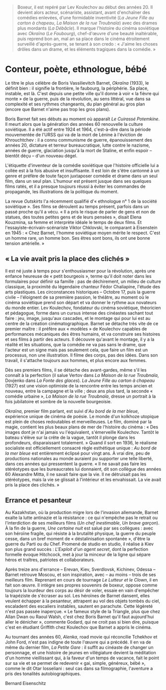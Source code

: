 > Boxeur, il est repéré par Lev Koulechov au début des années 20. Il devient alors acteur, scénariste, assistant, avant d'enchaîner des comédies enlevées, d'une formidable inventivité (_La Jeune Fille au carton à chapeau_, _La Maison de la rue Troubnaïa_) avec des drames plus mordants (_La Débâcle_). Il marque l'histoire du cinéma soviétique avec _Okraïna_ (_Le Faubourg_), chef-d'œuvre d'une beauté inaltérable, puis reprend bon an, mal an sa place dans le cinéma étroitement surveillé d'après-guerre, se tenant à son credo : « J'aime les choses drôles dans un drame, et les éléments tragiques dans la comédie. »

# Conteur, poète, ethnologue, bébé

Le titre le plus célèbre de Boris Vassilievitch Barnet, _Okraïna_ (1933), le définit bien : il signifie la frontière, le faubourg, la périphérie. Sa place, instable, est là. C'est depuis une petite ville qu'il donne à voir « la fièvre qui monte » de la guerre, puis de la révolution, au sens littéral, vue dans sa complexité et ses rythmes changeants, du plan général au gros plan (encore que Barnet n'aime pas trop les gros plans).

Boris Barnet fait ses débuts au moment où apparaît _Le Cuirassé Potemkine_. Il meurt alors que la génération des années 60 renouvelle la culture soviétique. Il a été actif entre 1924 et 1964, c'est-à-dire dans la période mouvementée de l'URSS qui va de la mort de Lénine à l'éviction de Khrouchtchev : il a connu communisme de guerre, épanouissement des années 20, dictature et terreur bureaucratique, lutte contre le nazisme, années de guerre, glaciation jusqu'à la mort de Staline, et enfin espoir – bientôt déçu – d'un nouveau dégel.

L'étiquette d'inventeur de la comédie soviétique que l'histoire officielle lui a collée est à la fois abusive et insuffisante. Il est loin de s'être cantonné à un genre et préfère de toute façon juxtaposer comédie et drame dans un seul film, dans un seul plan. L'humour est présent jusque dans ses quelques films ratés, et il a presque toujours réussi à éviter les commandes de propagande, les illustrations de la politique du moment.

La revue _Outskirts_ l'a récemment qualifié d'« ethnologue n° 1 de la société soviétique ». Ses films se déroulent au temps présent, parfois dans un passé proche qu'il a vécu. « Il a pris le risque de parler de gens et non de statues, des toutes petites gens et de leurs pensées », disait Elena Kouzmina, sa femme et interprète idéale le temps de deux films. Et l'essayiste-écrivain-scénariste Viktor Chklovski, le comparant à Eisenstein en 1945 : « Chez Barnet, l'homme soviétique moyen mérite le respect. C'est un homme rare, un homme bon. Ses êtres sont bons, ils ont une bonne tension artérielle. »

## « La vie avait pris la place des clichés »

Il est né juste à temps pour s'enthousiasmer pour la révolution, après une enfance heureuse de « petit bourgeois », terme qu'il doit noter dans les formulaires pour définir sa famille : pas de déchirement, un milieu de culture classique, la proximité du légendaire chanteur Fédor Chaliapine, l'étude des arts plastiques. Les circonstances historiques – Octobre 17, puis la guerre civile – l'éloignent de sa première passion, le théâtre, au moment où le cinéma soviétique prend son départ et va donner le rythme aux novateurs du monde entier. Lev Koulechov, fondateur du cinéma soviétique, théoricien et pédagogue, forme dans un cursus intense des cinéastes sachant tout faire : jeu, image, jusqu'aux cascades, et le montage qui pour lui est au centre de la création cinématographique. Barnet se détache très vite de ce premier maître : il préfère aux « modèles » de Koulechov capables de performances mécaniques des êtres humains, et va construire ses histoires et ses films à partir des acteurs. Il découvre qu'avant le montage, il y a la réalité et les situations, que la comédie ne va pas sans le drame, que l'acteur est un signe mais pas seulement cela, que faire un film est un processus, non une illustration. Il filme des corps, pas des idées. Dans son travail, il s'attache toujours aux hommes, et plus encore aux femmes.

Dès ses premiers films, il se détache des avant-gardes, même s'il les connaît à la perfection (il salue Vertov dans _La Maison de la rue Troubnaïa_, Dovjenko dans _La Fonte des glaces_). _La Jeune Fille au carton à chapeau_ (1927) est une vision optimiste de la rencontre entre les temps ancien et nouveau, entre la campagne et la ville ; deux ans plus tard, la seconde « comédie urbaine », _La Maison de la rue Troubnaïa_, dresse un portrait à la fois jubilatoire et sombre de la nouvelle bourgeoisie.

_Okraïna_, premier film parlant, est suivi d'_Au bord de la mer bleue_, expérience unique de cinéma de poésie. Le monde d'un kolkhoze utopique est plein de choses redoutables et merveilleuses. Le film, dominé par la magie, contient les plus beaux plans de mer de l'histoire du cinéma : « Des images dont je n'ai jamais vu l'équivalent, s'émerveille Koulechov. Tantôt le bateau s'élève sur la crête de la vague, tantôt il plonge dans les profondeurs, disparaissant totalement. » Quand il sort en 1936, le réalisme socialiste est officiellement consacré règle esthétique unique : _Au bord de la mer bleue_ est entièrement éclipsé pour vingt ans. À vrai dire, peu de productions nationales au monde auraient pu supporter une telle liberté, dans ces années qui pressentent la guerre. « Il ne savait pas faire les stéréotypes que les bureaucrates lui donnaient, dit son collègue des années 60 Alexandre Mitta, il ne savait faire que la vie. Il ne détruisait pas les stéréotypes, mais la vie se glissait à l'intérieur et les envahissait. La vie avait pris la place des clichés. »

## Errance et pesanteur

Au Kazakhstan, où la production migre lors de l'invasion allemande, Barnet exalte la lutte antinazie et la résistance : ce qui n'empêche pas le retrait ou l'interdiction de ses meilleurs films (_Un chef inestimable_, _Un brave garçon_). À la fin de la guerre, _Une certaine nuit_ est salué par ses collègues : avec son héroïne fragile, qui résiste à la brutalité physique, la guerre du peuple cesse, dans un bref moment de « déstalinisation spontanée », d'être la guerre du Parti ou du Chef. Promené de studio en studio, il réalise à Kiev son plus grand succès : _L'Exploit d'un agent secret_, dont la perfection formelle évoque Hitchcock, met à jour la minceur de la ligne qui sépare héros et traîtres, patriotes et collaborateurs.

Après treize ans d'errance – Erevan, Kiev, Sverdlovsk, Kichinev, Odessa – Barnet retrouve Moscou, et son inspiration, avec – au moins – trois de ses meilleurs film. Reprenant en cours de tournage _Le Lutteur et le Clown_, il en fait son œuvre. Il intègre ses propres souvenirs de boxeur, oppose comme toujours la lourdeur des corps au désir de voler, essaie en vain d'empêcher la trapéziste de s'écraser au sol. Les héroïnes de Barnet dansent, elles veulent échapper à la pesanteur, attrapent au vol des objets tombés du ciel, escaladent des escaliers instables, sautent en parachute. Cette légèreté n'est pas passée inaperçue. « Le fameux style de la Triangle, plus que chez Allan Dwan ou Raoul Walsh, c'est chez Boris Barnet qu'il faut aujourd'hui aller le dénicher », commente Godard, qui ne croit pas si bien dire, puisque c'est en étudiant Griffith chez Koulechov que Barnet a appris le cinéma.

Au tournant des années 60, _Alenka_, road movie qui réconcilie Tchekhov et John Ford, n'est pas indigne de toute l'œuvre qui a précédé. Il en va de même du dernier film, _La Petite Gare_ : il suffit au cinéaste de changer un personnage, et une histoire de jeunes en villégiature devient la méditation d'un homme vieillissant qui, à la faveur d'un temps de vacance, fait le point sur sa vie et se permet de redevenir « gai, simple, généreux, bébé », comme le dit Otar Iosseliani : seul cas dans sa filmographie, l'aventure a pris des tonalités autobiographiques.

<div class="author">Bernard Eisenschitz</div>
